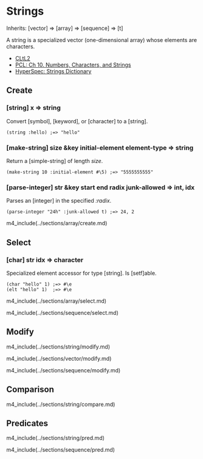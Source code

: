 # Strings

Inherits: [vector] => [array] => [sequence] => [t]

A string is a specialized vector (one-dimensional array)
whose elements are characters.

* [CLtL2](http://www.cs.cmu.edu/Groups/AI/html/cltl/clm/node164.html)
* [PCL: Ch 10. Numbers, Characters, and Strings](http://www.gigamonkeys.com/book/numbers-characters-and-strings.html)
* [HyperSpec: Strings Dictionary](http://www.lispworks.com/documentation/HyperSpec/Body/c_string.htm)

## Create

### [string] x => string

Convert [symbol], [keyword], or [character] to a [string].

~~~
(string :hello) ;=> "hello"
~~~

### [make-string] size &key initial-element element-type => string

Return a [simple-string] of length *size*.

~~~
(make-string 10 :initial-element #\5) ;=> "5555555555"
~~~

### [parse-integer] str &key start end radix junk-allowed => int, idx

Parses an [integer] in the specified *:radix*.

~~~
(parse-integer "24h" :junk-allowed t) ;=> 24, 2
~~~

m4_include(../sections/array/create.md)


## Select

### [char] str idx => character

Specialized element accessor for type [string]. Is [setf]able.

~~~
(char "hello" 1) ;=> #\e
(elt "hello" 1)  ;=> #\e
~~~

m4_include(../sections/array/select.md)

m4_include(../sections/sequence/select.md)


## Modify

m4_include(../sections/string/modify.md)

m4_include(../sections/vector/modify.md)

m4_include(../sections/sequence/modify.md)

## Comparison

m4_include(../sections/string/compare.md)

## Predicates

m4_include(../sections/string/pred.md)

m4_include(../sections/sequence/pred.md)

